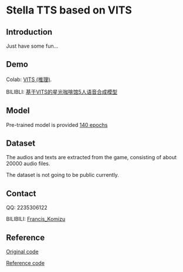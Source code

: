 # Stella TTS based on VITS

## Introduction

Just have some fun...

## Demo
Colab: [VITS (推理)](https://colab.research.google.com/drive/1nKa-l15f_talGvIwPmKTLYwwaE1Mztjg?usp=sharing).  

BILIBLI: [基于VITS的星光咖啡馆5人语音合成模型]()

## Model
Pre-trained model is provided [140 epochs](https://drive.google.com/file/d/1--JYQR4dgJIFiC9qe-8cGh0YxW1QCm94/view?usp=sharing)

## Dataset
The audios and texts are extracted from the game, consisting of about 20000 audio files.

The dataset is not going to be public currently. 

## Contact
QQ: 2235306122

BILIBILI: [Francis_Komizu](https://space.bilibili.com/636704927)

## Reference

[Original code](https://github.com/jaywalnut310/vits)

[Reference code](https://github.com/CjangCjengh/vits)
